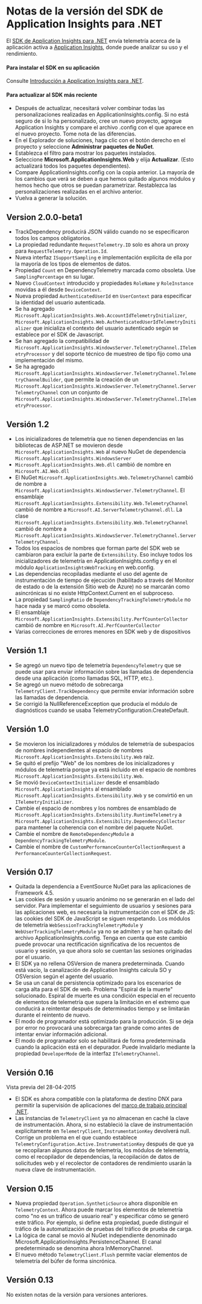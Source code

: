 <properties 
	pageTitle="Notas de la versión de Application Insights para .NET" 
	description="Las actualizaciones más recientes de .NET SDK." 
	services="application-insights" 
    documentationCenter=""
	authors="alancameronwills" 
	manager="douge"/>
<tags 
	ms.service="application-insights" 
	ms.workload="tbd" 
	ms.tgt_pltfrm="ibiza" 
	ms.devlang="na" 
	ms.topic="article" 
	ms.date="08/06/2015" 
	ms.author="sergkanz"/>
 
# Notas de la versión del SDK de Application Insights para .NET

El [SDK de Application Insights para .NET](app-insights-start-monitoring-app-health-usage.md) envía telemetría acerca de la aplicación activa a [Application Insights](http://azure.microsoft.com/services/application-insights/), donde puede analizar su uso y el rendimiento.


#### Para instalar el SDK en su aplicación

Consulte [Introducción a Application Insights para .NET](app-insights-start-monitoring-app-health-usage.md).

#### Para actualizar al SDK más reciente 

* Después de actualizar, necesitará volver combinar todas las personalizaciones realizadas en ApplicationInsights.config. Si no está seguro de si lo ha personalizado, cree un nuevo proyecto, agregue Application Insights y compare el archivo .config con el que aparece en el nuevo proyecto. Tome nota de las diferencias.
* En el Explorador de soluciones, haga clic con el botón derecho en el proyecto y seleccione **Administrar paquetes de NuGet**.
* Establezca el filtro para mostrar los paquetes instalados. 
* Seleccione **Microsoft.ApplicationInsights.Web** y elija **Actualizar**. (Esto actualizará todos los paquetes dependientes).
* Compare ApplicationInsights.config con la copia anterior. La mayoría de los cambios que verá se deben a que hemos quitado algunos módulos y hemos hecho que otros se puedan parametrizar. Restablezca las personalizaciones realizadas en el archivo anterior.
* Vuelva a generar la solución.

## Version 2.0.0-beta1
- TrackDependency producirá JSON válido cuando no se especificaron todos los campos obligatorios.
- La propiedad redundante ```RequestTelemetry.ID``` solo es ahora un proxy para ```RequestTelemetry.Operation.Id```.
- Nueva interfaz ```ISupportSampling``` e implementación explícita de ella por la mayoría de los tipos de elementos de datos.
- Propiedad ```Count``` en DependencyTelemetry marcada como obsoleta. Use ```SamplingPercentage``` en su lugar.
- Nuevo ```CloudContext``` introducido y propiedades ```RoleName``` y ```RoleInstance``` movidas a él desde ```DeviceContext```.
- Nueva propiedad ```AuthenticatedUserId``` en ```UserContext``` para especificar la identidad del usuario autenticada.
- Se ha agregado `Microsoft.ApplicationInsights.Web.AccountIdTelemetryInitializer`, `Microsoft.ApplicationInsights.Web.AuthenticatedUserIdTelemetryInitializer` que inicializa el contexto del usuario autenticado según se establece por el SDK de Javascript.
- Se han agregado la compatibilidad de `Microsoft.ApplicationInsights.WindowsServer.TelemetryChannel.ITelemetryProcessor` y del soporte técnico de muestreo de tipo fijo como una implementación del mismo.
- Se ha agregado `Microsoft.ApplicationInsights.WindowsServer.TelemetryChannel.TelemetryChannelBuilder`, que permite la creación de un `Microsoft.ApplicationInsights.WindowsServer.TelemetryChannel.ServerTelemetryChannel` con un conjunto de `Microsoft.ApplicationInsights.WindowsServer.TelemetryChannel.ITelemetryProcessor`.

## Versión 1.2

- Los inicializadores de telemetría que no tienen dependencias en las bibliotecas de ASP.NET se movieron desde `Microsoft.ApplicationInsights.Web` al nuevo NuGet de dependencia `Microsoft.ApplicationInsights.WindowsServer`
- `Microsoft.ApplicationInsights.Web.dll` cambió de nombre en `Microsoft.AI.Web.dll`
- El NuGet `Microsoft.ApplicationInsights.Web.TelemetryChannel` cambió de nombre a `Microsoft.ApplicationInsights.WindowsServer.TelemetryChannel`. El ensamblaje `Microsoft.ApplicationInsights.Extensibility.Web.TelemetryChannel` cambió de nombre a `Microsoft.AI.ServerTelemetryChannel.dll`. La clase `Microsoft.ApplicationInsights.Extensibility.Web.TelemetryChannel` cambió de nombre a `Microsoft.ApplicationInsights.WindowsServer.TelemetryChannel.ServerTelemetryChannel`.
- Todos los espacios de nombres que forman parte del SDK web se cambiaron para excluir la parte de `Extensibility`. Eso incluye todos los inicializadores de telemetría en ApplicationInsights.config y en el módulo `ApplicationInsightsWebTracking` en web.config.
- Las dependencias recopiladas mediante el uso del agente de instrumentación de tiempo de ejecución (habilitado a través del Monitor de estado o de la extensión Sitio web de Azure) no se marcarán como asincrónicas si no existe HttpContext.Current en el subproceso.
- La propiedad `SamplingRatio` de `DependencyTrackingTelemetryModule` no hace nada y se marcó como obsoleta.
- El ensamblaje `Microsoft.ApplicationInsights.Extensibility.PerfCounterCollector` cambió de nombre en `Microsoft.AI.PerfCounterCollector`
- Varias correcciones de errores menores en SDK web y de dispositivos


## Versión 1.1

- Se agregó un nuevo tipo de telemetría `DependencyTelemetry` que se puede usar para enviar información sobre las llamadas de dependencia desde una aplicación (como llamadas SQL, HTTP, etc.).
- Se agregó un nuevo método de sobrecarga `TelemetryClient.TrackDependency` que permite enviar información sobre las llamadas de dependencia.
- Se corrigió la NullReferenceException que producía el módulo de diagnósticos cuando se usaba TelemetryConfiguration.CreateDefault.

## Versión 1.0

- Se movieron los inicializadores y módulos de telemetría de subespacios de nombres independientes al espacio de nombres `Microsoft.ApplicationInsights.Extensibility.Web` raíz.
- Se quitó el prefijo "Web" de los nombres de los inicializadores y módulos de telemetría porque ya está incluido en el espacio de nombres `Microsoft.ApplicationInsights.Extensibility.Web`.
- Se movió `DeviceContextInitializer` desde el ensamblado `Microsoft.ApplicationInsights` al ensamblado `Microsoft.ApplicationInsights.Extensibility.Web` y se convirtió en un `ITelemetryInitializer`.
- Cambie el espacio de nombres y los nombres de ensamblado de `Microsoft.ApplicationInsights.Extensibility.RuntimeTelemetry` a `Microsoft.ApplicationInsights.Extensibility.DependencyCollector` para mantener la coherencia con el nombre del paquete NuGet.
- Cambie el nombre de `RemoteDependencyModule` a `DependencyTrackingTelemetryModule`.
- Cambie el nombre de `CustomPerformanceCounterCollectionRequest` a `PerformanceCounterCollectionRequest`.

## Versión 0.17
- Quitada la dependencia a EventSource NuGet para las aplicaciones de Framework 4.5.
- Las cookies de sesión y usuario anónimo no se generarán en el lado del servidor. Para implementar el seguimiento de usuarios y sesiones para las aplicaciones web, es necesaria la instrumentación con el SDK de JS: las cookies del SDK de JavaScript se siguen respetando. Los módulos de telemetría ```WebSessionTrackingTelemetryModule``` y ```WebUserTrackingTelemetryModule``` ya no se admiten y se han quitado del archivo ApplicationInsights.config. Tenga en cuenta que este cambio puede provocar una rectificación significativa de los recuentos de usuario y sesión, ya que ahora solo se cuentan las sesiones originadas por el usuario.
- El SDK ya no rellena OSVersion de manera predeterminada. Cuando está vacío, la canalización de Application Insights calcula SO y OSVersion según el agente del usuario. 
- Se usa un canal de persistencia optimizado para los escenarios de carga alta para el SDK de web. Problema "Espiral de la muerte" solucionado. Espiral de muerte es una condición especial en el recuento de elementos de telemetría que supera la limitación en el extremo que conducirá a reintentar después de determinados tiempo y se limitarán durante el reintento de nuevo.
- El modo de programador está optimizado para la producción. Si se deja por error no provocará una sobrecarga tan grande como antes de intentar enviar información adicional.
- El modo de programador solo se habilitará de forma predeterminada cuando la aplicación está en el depurador. Puede invalidarlo mediante la propiedad ```DeveloperMode``` de la interfaz ```ITelemetryChannel```.

## Versión 0.16 

Vista previa del 28-04-2015

- El SDK es ahora compatible con la plataforma de destino DNX para permitir la supervisión de aplicaciones del [marco de trabajo principal .NET](http://www.dotnetfoundation.org/NETCore5).
- Las instancias de ```TelemetryClient``` ya no almacenan en caché la clave de instrumentación. Ahora, si no estableció la clave de instrumentación explícitamente en ```TelemetryClient```, ```InstrumentationKey``` devolverá null. Corrige un problema en el que cuando establece ```TelemetryConfiguration.Active.InstrumentationKey``` después de que ya se recopilaran algunos datos de telemetría, los módulos de telemetría, como el recopilador de dependencias, la recopilación de datos de solicitudes web y el recolector de contadores de rendimiento usarán la nueva clave de instrumentación.

## Version 0.15

- Nueva propiedad ```Operation.SyntheticSource``` ahora disponible en ```TelemetryContext```. Ahora puede marcar los elementos de telemetría como "no es un tráfico de usuario real" y especificar cómo se generó este tráfico. Por ejemplo, si define esta propiedad, puede distinguir el tráfico de la automatización de pruebas del tráfico de prueba de carga.
- La lógica de canal se movió al NuGet independiente denominado Microsoft.ApplicationInsights.PersistenceChannel. El canal predeterminado se denomina ahora InMemoryChannel.
- El nuevo método ```TelemetryClient.Flush``` permite vaciar elementos de telemetría del búfer de forma sincrónica.

## Versión 0.13

No existen notas de la versión para versiones anteriores.

 

<!---HONumber=Oct15_HO4-->